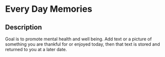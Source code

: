 # Every Day Memories

## Description

Goal is to promote mental health and well being. Add text or a picture of something you are thankful for or enjoyed today, then that text is stored and returned to you at a later date.

